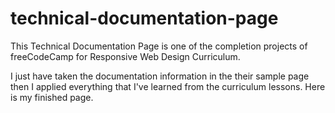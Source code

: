 # technical-documentation-page

This Technical Documentation Page is one of the completion projects of freeCodeCamp for Responsive Web Design Curriculum.

I just have taken the documentation information in the their sample page then I applied everything that I've learned from the curriculum lessons. Here is my finished page.
